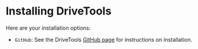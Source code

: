 # Installing DriveTools

Here are your installation options:

* `GitHub`: See the DriveTools [GitHub page](https://github.com/full-auto-robots/drivetools) for instructions on installation.
